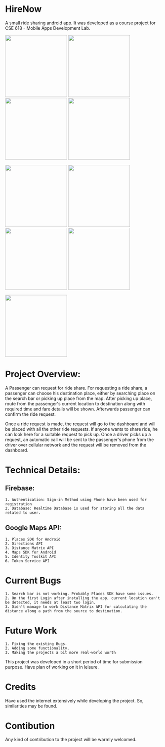 # HireNow
A small ride sharing android app. It was developed as a course project for CSE 618 - Mobile Apps Development Lab.

<img src = "https://user-images.githubusercontent.com/52358417/79186028-5788af80-7e3a-11ea-9c24-e14db1f6e944.jpg" width ="200" /> <img src = "https://user-images.githubusercontent.com/52358417/79186036-59eb0980-7e3a-11ea-9eed-e6e6f9d3c29a.jpg" width ="200" /> <img src = "https://user-images.githubusercontent.com/52358417/79186037-5b1c3680-7e3a-11ea-966f-6cfd01e9e5c7.jpg" width ="200" /> <img src = "https://user-images.githubusercontent.com/52358417/79186039-5c4d6380-7e3a-11ea-9aa1-9c20460c1abd.jpg" width ="200" /> 

<img src = "https://user-images.githubusercontent.com/52358417/79186045-5eafbd80-7e3a-11ea-9b3c-946f0be5858d.jpg" width ="200" /> <img src = "https://user-images.githubusercontent.com/52358417/79186046-60798100-7e3a-11ea-8e2b-facbef1761ab.jpg" width ="200" /> <img src = "https://user-images.githubusercontent.com/52358417/79186047-61aaae00-7e3a-11ea-99c8-25ae5ad0f995.jpg" width ="200" /> <img src = "https://user-images.githubusercontent.com/52358417/79186051-62dbdb00-7e3a-11ea-9a02-81813b9a2bb7.jpg" width ="200" /> 

<img src = "https://user-images.githubusercontent.com/52358417/79186052-63747180-7e3a-11ea-9eed-32d4416ed26d.jpg" width ="200" />

# Project Overview:
A Passenger can request for ride share. For requesting a ride share, a passenger can choose his destination place, either by searching place on the search bar or picking up place from the map. After picking up place, route from the passenger's current location to destination along with required time and fare details will be shown. Afterwards passenger can confirm the ride request.

Once a ride request is made, the request will go to the dashboard and will be placed with all the other ride requests. If anyone wants to share ride, he can look here for a suitable request to pick up. Once a driver picks up a request, an automatic call will be sent to the passenger's phone from the driver over cellular network and the request will be removed from the dashboard.

# Technical Details:
## Firebase:
    1. Authentication: Sign-in Method using Phone have been used for registration
    2. Database: Realtime Database is used for storing all the data related to user.

## Google Maps API:
    1. Places SDK for Android
    2. Directions API
    3. Distance Matrix API
    4. Maps SDK for Android
    5. Identity Toolkit API
    6. Token Service API

# Current Bugs
    1. Search bar is not working. Probably Places SDK have some issues.
    2. On the first Login after installing the app, current location can't be detected, it needs at least two login.
    3. Didn't manage to work Distance Matrix API for calculating the distance along a path from the source to destination.
    
# Future Work
    1. Fixing the existing Bugs.
    2. Adding some functionality.
    3. Making the projects a bit more real-world worth
This project was developed in a short period of time for submission purpose. Have plan of working on it in leisure.

# Credits
Have used the internet extensively while developing the project. So, similarities may be found.

# Contibution 
Any kind of contribution to the project will be warmly welcomed.
